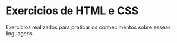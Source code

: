 # Exercicios de HTML e CSS
 Exercícios realizados para praticar os conhecimentos sobre esseas linguagens

